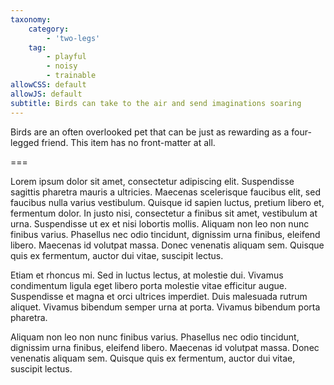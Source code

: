 ```yaml
---
taxonomy:
    category:
        - 'two-legs'
    tag:
        - playful
        - noisy
        - trainable
allowCSS: default
allowJS: default
subtitle: Birds can take to the air and send imaginations soaring
---
```


Birds are an often overlooked pet that can be just as rewarding as a four-legged friend.  This item has no front-matter at all.

===

Lorem ipsum dolor sit amet, consectetur adipiscing elit. Suspendisse sagittis pharetra mauris a ultricies. Maecenas scelerisque faucibus elit, sed faucibus nulla varius vestibulum. Quisque id sapien luctus, pretium libero et, fermentum dolor. In justo nisi, consectetur a finibus sit amet, vestibulum at urna. Suspendisse ut ex et nisi lobortis mollis. Aliquam non leo non nunc finibus varius. Phasellus nec odio tincidunt, dignissim urna finibus, eleifend libero. Maecenas id volutpat massa. Donec venenatis aliquam sem. Quisque quis ex fermentum, auctor dui vitae, suscipit lectus.

Etiam et rhoncus mi. Sed in luctus lectus, at molestie dui. Vivamus condimentum ligula eget libero porta molestie vitae efficitur augue. Suspendisse et magna et orci ultrices imperdiet. Duis malesuada rutrum aliquet. Vivamus bibendum semper urna at porta. Vivamus bibendum porta pharetra.

Aliquam non leo non nunc finibus varius. Phasellus nec odio tincidunt, dignissim urna finibus, eleifend libero. Maecenas id volutpat massa. Donec venenatis aliquam sem. Quisque quis ex fermentum, auctor dui vitae, suscipit lectus.

